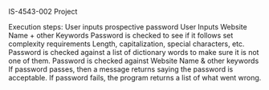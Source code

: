 IS-4543-002 Project

Execution steps:
	User inputs prospective password
	User Inputs Website Name + other Keywords
	Password is checked to see if it follows set complexity requirements
		Length, capitalization, special characters, etc.
	Password is checked against a list of dictionary words to make sure it is not one of them.
	Password is checked against Website Name & other keywords
		If password passes, then a message returns saying the password is acceptable.
		If password fails, the program returns a list of what went wrong.
